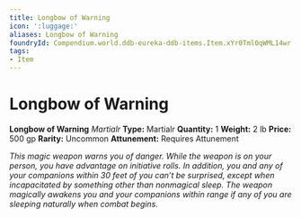 ```yaml
---
title: Longbow of Warning
icon: ':luggage:'
aliases: Longbow of Warning
foundryId: Compendium.world.ddb-eureka-ddb-items.Item.xYr0Tml0qWML14wr
tags:
- Item
---
```


# Longbow of Warning

**Longbow of Warning**
_Martialr_
**Type:** Martialr
**Quantity:** 1
**Weight:** 2 lb
**Price:** 500 gp
**Rarity:** Uncommon
**Attunement:** Requires Attunement

*This magic weapon warns you of danger. While the weapon is on your person, you have advantage on initiative rolls. In addition, you and any of your companions within 30 feet of you can’t be surprised, except when incapacitated by something other than nonmagical sleep. The weapon magically awakens you and your companions within range if any of you are sleeping naturally when comb<span class="No-Break">at begins.</span>*
